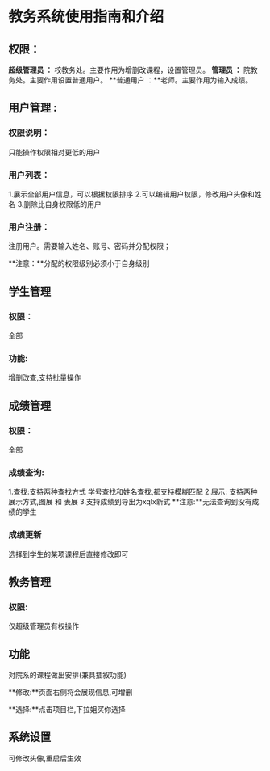 # 教务系统使用指南和介绍



## 权限：

**超级管理员 ：** 校教务处。主要作用为增删改课程，设置管理员。
**管理员 ：** 院教务处。主要作用设置普通用户。
**普通用户 ：**老师。主要作用为输入成绩。



## 用户管理 :

### 权限说明：
只能操作权限相对更低的用户

### 用户列表：
1.展示全部用户信息，可以根据权限排序
2.可以编辑用户权限，修改用户头像和姓名
3.删除比自身权限低的用户

### 用户注册：

注册用户。需要输入姓名、账号、密码并分配权限；

**注意：**分配的权限级别必须小于自身级别



## 学生管理

### 权限：

全部

### 功能:

增删改查,支持批量操作



## 成绩管理


### 权限：

全部

### 成绩查询:

1.查找:支持两种查找方式 学号查找和姓名查找,都支持模糊匹配
2.展示: 支持两种展示方式,图展 和 表展
3.支持成绩到导出为xqlx新式
**注意:**无法查询到没有成绩的学生

### 成绩更新
选择到学生的某项课程后直接修改即可



## 教务管理

### 权限:

仅超级管理员有权操作

## 功能

对院系的课程做出安排(兼具插叙功能)

**修改:**页面右侧将会展现信息,可增删

**选择:**点击项目栏,下拉姐买你选择



## 系统设置

可修改头像,重启后生效

